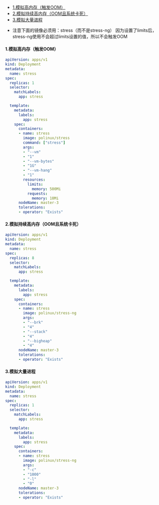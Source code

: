 
<!-- @import "[TOC]" {cmd="toc" depthFrom=1 depthTo=6 orderedList=false} -->
<!-- code_chunk_output -->

- [1.模拟高内存（触发OOM）](#1模拟高内存触发oom)
- [2.模拟持续高内存（OOM且系统卡死）](#2模拟持续高内存oom且系统卡死)
- [3.模拟大量进程](#3模拟大量进程)

<!-- /code_chunk_output -->

* 注意下面的镜像必须用：stress（而不是stress-ng）
因为设置了limits后，stress-ng使用不会超过limits设置的值，所以不会触发OOM

#### 1.模拟高内存（触发OOM）

```yaml
apiVersion: apps/v1
kind: Deployment
metadata:
  name: stress
spec:
  replicas: 1
  selector:
    matchLabels:
      app: stress

  template:
    metadata:
      labels:
        app: stress
    spec:
      containers:
      - name: stress
        image: polinux/stress
        command: ["stress"]
        args:
        - "--vm"
        - "1"
        - "--vm-bytes"
        - "1G"
        - "--vm-hang"
        - "1"
        resources:
          limits:
            memory: 500Mi
          requests:
            memory: 10Mi
      nodeName: master-3
      tolerations:
      - operator: "Exists"
```

#### 2.模拟持续高内存（OOM且系统卡死）
```yaml
apiVersion: apps/v1
kind: Deployment
metadata:
  name: stress
spec:
  replicas: 8
  selector:
    matchLabels:
      app: stress

  template:
    metadata:
      labels:
        app: stress
    spec:
      containers:
      - name: stress
        image: polinux/stress-ng
        args:
        - "--brk"
        - "4"
        - "--stack"
        - "4"
        - "--bigheap"
        - "4"
      nodeName: master-3
      tolerations:
      - operator: "Exists"
```

#### 3.模拟大量进程
```yaml
apiVersion: apps/v1
kind: Deployment
metadata:
  name: stress
spec:
  replicas: 1
  selector:
    matchLabels:
      app: stress

  template:
    metadata:
      labels:
        app: stress
    spec:
      containers:
      - name: stress
        image: polinux/stress-ng
        args:
        - "-c"
        - "1000"
        - "-l"
        - "0"
      nodeName: master-3
      tolerations:
      - operator: "Exists"
```
